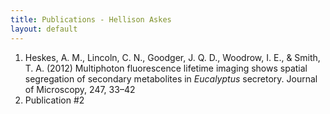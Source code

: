 ```yaml
---
title: Publications - Hellison Askes
layout: default
---
```


1. Heskes, A. M., Lincoln, C. N., Goodger, J. Q. D., Woodrow, I. E., & Smith, T. A. (2012) Multiphoton fluorescence lifetime imaging shows spatial segregation of secondary metabolites in _Eucalyptus_ secretory. Journal of Microscopy, 247, 33–42
2. Publication #2